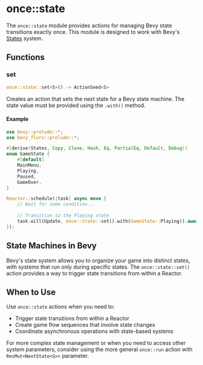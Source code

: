 # once::state

The `once::state` module provides actions for managing Bevy state transitions exactly once. This module is designed to work with Bevy's [States](https://docs.rs/bevy/latest/bevy/ecs/schedule/struct.States.html) system.

## Functions

### set

```rust
once::state::set<S>() -> ActionSeed<S>
```

Creates an action that sets the next state for a Bevy state machine. The state value must be provided using the `.with()` method.

#### Example

```rust
use bevy::prelude::*;
use bevy_flurx::prelude::*;

#[derive(States, Copy, Clone, Hash, Eq, PartialEq, Default, Debug)]
enum GameState {
    #[default]
    MainMenu,
    Playing,
    Paused,
    GameOver,
}

Reactor::schedule(|task| async move {
    // Wait for some condition...
    
    // Transition to the Playing state
    task.will(Update, once::state::set().with(GameState::Playing)).await;
});
```

## State Machines in Bevy

Bevy's state system allows you to organize your game into distinct states, with systems that run only during specific states. The `once::state::set()` action provides a way to trigger state transitions from within a Reactor.

## When to Use

Use `once::state` actions when you need to:
- Trigger state transitions from within a Reactor
- Create game flow sequences that involve state changes
- Coordinate asynchronous operations with state-based systems

For more complex state management or when you need to access other system parameters, consider using the more general `once::run` action with `ResMut<NextState<S>>` parameter.
